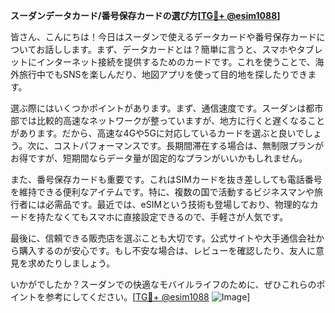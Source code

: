 **スーダンデータカード/番号保存カードの選び方[[TG💪+ @esim1088](https://t.me/s/esim1088)]**

皆さん、こんにちは！今日はスーダンで使えるデータカードや番号保存カードについてお話しします。まず、データカードとは？簡単に言うと、スマホやタブレットにインターネット接続を提供するためのカードです。これを使うことで、海外旅行中でもSNSを楽しんだり、地図アプリを使って目的地を探したりできます。

選ぶ際にはいくつかポイントがあります。まず、通信速度です。スーダンは都市部では比較的高速なネットワークが整っていますが、地方に行くと遅くなることがあります。だから、高速な4Gや5Gに対応しているカードを選ぶと良いでしょう。次に、コストパフォーマンスです。長期間滞在する場合は、無制限プランがお得ですが、短期間ならデータ量が固定的なプランがいいかもしれません。

また、番号保存カードも重要です。これはSIMカードを抜き差ししても電話番号を維持できる便利なアイテムです。特に、複数の国で活動するビジネスマンや旅行者には必需品です。最近では、eSIMという技術も登場しており、物理的なカードを持たなくてもスマホに直接設定できるので、手軽さが人気です。

最後に、信頼できる販売店を選ぶことも大切です。公式サイトや大手通信会社から購入するのが安心です。もし不安な場合は、レビューを確認したり、友人に意見を求めたりしましょう。

いかがでしたか？スーダンでの快適なモバイルライフのために、ぜひこれらのポイントを参考にしてください。[[TG💪+ @esim1088](https://t.me/s/esim1088) ![Image](https://i.postimg.cc/Y0z9fWf4/image.png)]